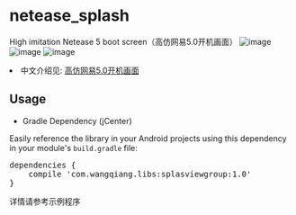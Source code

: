 # netease_splash
High imitation Netease 5 boot screen（高仿网易5.0开机画面）
![image](https://github.com/heartinfei/netease_splash/blob/master/screen_img/device-2015-09-15-153930.png)
![image](https://github.com/heartinfei/netease_splash/blob/master/screen_img/device-2015-09-15-153943.png)
![image](https://github.com/heartinfei/netease_splash/blob/master/screen_img/device-2015-09-15-153957.png)

<li>中文介绍见: <a href="http://www.eoeandroid.com/forum.php?mod=viewthread&tid=907655&page=1&extra=#pid6363013/">高仿网易5.0开机画面</a>

<h2><a id="user-content-usage" class="anchor" href="#usage" aria-hidden="true"><span class="octicon octicon-link"></span></a>Usage</h2>
<ul><li>Gradle Dependency (jCenter)</li></ul>
<p>Easily reference the library in your Android projects using this dependency in your module's <code>build.gradle</code> file:</p>

<div class="highlight highlight-source-groovy-gradle"><pre><span class="pl-en">dependencies</span> {
    compile <span class="pl-s"><span class="pl-pds">'</span>com.wangqiang.libs:splasviewgroup:1.0<span class="pl-pds">'</span></span>
}</pre></div>
详情请参考示例程序
